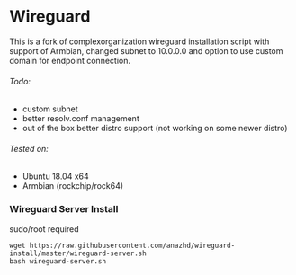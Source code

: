# Wireguard
This is a fork of complexorganization wireguard installation script with support of Armbian, changed subnet to 10.0.0.0 and option to use custom domain for endpoint connection. 

###### Todo:
- custom subnet
- better resolv.conf management
- out of the box better distro support (not working on some newer distro)

###### Tested on:
- Ubuntu 18.04 x64
- Armbian (rockchip/rock64)

### Wireguard Server Install
sudo/root required
```
wget https://raw.githubusercontent.com/anazhd/wireguard-install/master/wireguard-server.sh
bash wireguard-server.sh
```
